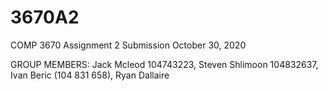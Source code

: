 # 3670A2
COMP 3670 Assignment 2 Submission 
October 30, 2020

GROUP MEMBERS:
  Jack Mcleod 104743223,
  Steven Shlimoon 104832637, 
  Ivan Beric (104 831 658),
  Ryan Dallaire

